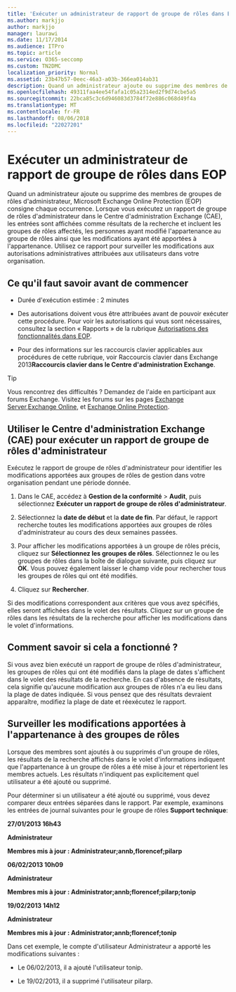 ```yaml
---
title: 'Exécuter un administrateur de rapport de groupe de rôles dans EOP '
ms.author: markjjo
author: markjjo
manager: laurawi
ms.date: 11/17/2014
ms.audience: ITPro
ms.topic: article
ms.service: O365-seccomp
ms.custom: TN2DMC
localization_priority: Normal
ms.assetid: 23b47b57-0eec-46a3-a03b-366ea014ab31
description: Quand un administrateur ajoute ou supprime des membres de groupes de rôles d'administrateur, Microsoft Exchange Online Protection (EOP) consigne chaque occurrence.
ms.openlocfilehash: 49311faa4ee54fafa1c05a2314ed2f9d74cbe5a5
ms.sourcegitcommit: 22bca85c3c6d946083d3784f72e886c068d49f4a
ms.translationtype: MT
ms.contentlocale: fr-FR
ms.lasthandoff: 08/06/2018
ms.locfileid: "22027201"
---
```

# <a name="run-an-administrator-role-group-report-in-eop"></a>Exécuter un administrateur de rapport de groupe de rôles dans EOP 

 Quand un administrateur ajoute ou supprime des membres de groupes de rôles d'administrateur, Microsoft Exchange Online Protection (EOP) consigne chaque occurrence. Lorsque vous exécutez un rapport de groupe de rôles d'administrateur dans le Centre d'administration Exchange (CAE), les entrées sont affichées comme résultats de la recherche et incluent les groupes de rôles affectés, les personnes ayant modifié l'appartenance au groupe de rôles ainsi que les modifications ayant été apportées à l'appartenance. Utilisez ce rapport pour surveiller les modifications aux autorisations administratives attribuées aux utilisateurs dans votre organisation.
  
## <a name="what-do-you-need-to-know-before-you-begin"></a>Ce qu'il faut savoir avant de commencer

- Durée d'exécution estimée : 2 minutes
    
- Des autorisations doivent vous être attribuées avant de pouvoir exécuter cette procédure. Pour voir les autorisations qui vous sont nécessaires, consultez la section « Rapports » de la rubrique [Autorisations des fonctionnalités dans EOP](feature-permissions-in-eop.md). 
    
- Pour des informations sur les raccourcis clavier applicables aux procédures de cette rubrique, voir Raccourcis clavier dans Exchange 2013**Raccourcis clavier dans le Centre d'administration Exchange**.
    
> [!TIP]
> Vous rencontrez des difficultés ? Demandez de l'aide en participant aux forums Exchange. Visitez les forums sur les pages [Exchange Server](https://go.microsoft.com/fwlink/p/?linkId=60612),[Exchange Online](https://go.microsoft.com/fwlink/p/?linkId=267542), et [Exchange Online Protection](https://go.microsoft.com/fwlink/p/?linkId=285351). 
  
## <a name="use-the-eac-to-run-an-administrator-role-group-report"></a>Utiliser le Centre d'administration Exchange (CAE) pour exécuter un rapport de groupe de rôles d'administrateur

Exécutez le rapport de groupe de rôles d'administrateur pour identifier les modifications apportées aux groupes de rôles de gestion dans votre organisation pendant une période donnée.
  
1. Dans le CAE, accédez à **Gestion de la conformité** \> **Audit**, puis sélectionnez **Exécuter un rapport de groupe de rôles d'administrateur**.
    
2. Sélectionnez la **date de début** et la **date de fin**. Par défaut, le rapport recherche toutes les modifications apportées aux groupes de rôles d'administrateur au cours des deux semaines passées.
    
3. Pour afficher les modifications apportées à un groupe de rôles précis, cliquez sur **Sélectionnez les groupes de rôles**. Sélectionnez le ou les groupes de rôles dans la boîte de dialogue suivante, puis cliquez sur **OK**. Vous pouvez également laisser le champ vide pour rechercher tous les groupes de rôles qui ont été modifiés.
    
4. Cliquez sur **Rechercher**.
    
Si des modifications correspondent aux critères que vous avez spécifiés, elles seront affichées dans le volet des résultats. Cliquez sur un groupe de rôles dans les résultats de la recherche pour afficher les modifications dans le volet d'informations.
  
## <a name="how-do-you-know-this-worked"></a>Comment savoir si cela a fonctionné ?

Si vous avez bien exécuté un rapport de groupe de rôles d'administrateur, les groupes de rôles qui ont été modifiés dans la plage de dates s'affichent dans le volet des résultats de la recherche. En cas d'absence de résultats, cela signifie qu'aucune modification aux groupes de rôles n'a eu lieu dans la plage de dates indiquée. Si vous pensez que des résultats devraient apparaître, modifiez la plage de date et réexécutez le rapport.
  
## <a name="monitor-changes-to-role-group-membership"></a>Surveiller les modifications apportées à l'appartenance à des groupes de rôles

Lorsque des membres sont ajoutés à ou supprimés d'un groupe de rôles, les résultats de la recherche affichés dans le volet d'informations indiquent que l'appartenance à un groupe de rôles a été mise à jour et répertorient les membres actuels. Les résultats n'indiquent pas explicitement quel utilisateur a été ajouté ou supprimé.
  
Pour déterminer si un utilisateur a été ajouté ou supprimé, vous devez comparer deux entrées séparées dans le rapport. Par exemple, examinons les entrées de journal suivantes pour le groupe de rôles **Support technique**: 
  
 **27/01/2013 16h43**
  
 **Administrateur**
  
 **Membres mis à jour : Administrateur;annb,florencef;pilarp**
  
 **06/02/2013 10h09**
  
 **Administrateur**
  
 **Membres mis à jour : Administrator;annb;florencef;pilarp;tonip**
  
 **19/02/2013 14h12**
  
 **Administrateur**
  
 **Membres mis à jour : Administrator;annb;florencef;tonip**
  
Dans cet exemple, le compte d'utilisateur Administrateur a apporté les modifications suivantes :
  
- Le 06/02/2013, il a ajouté l'utilisateur tonip.
    
- Le 19/02/2013, il a supprimé l'utilisateur pilarp.
    

